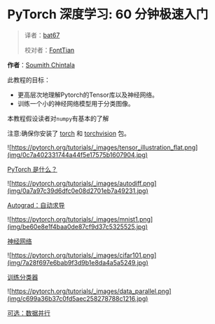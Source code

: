 # PyTorch 深度学习: 60 分钟极速入门

> 译者：[bat67](https://github.com/bat67)
>
> 校对者：[FontTian](https://github.com/fonttian)

**作者**：[Soumith Chintala](http://soumith.ch)

此教程的目标：

* 更高层次地理解Pytorch的Tensor库以及神经网络。
* 训练一个小的神经网络模型用于分类图像。

本教程假设读者对`numpy`有基本的了解

注意:确保你安装了 [torch](https://github.com/pytorch/pytorch) 和 [torchvision](https://github.com/pytorch/vision) 包。

![https://pytorch.org/tutorials/_images/tensor_illustration_flat.png](img/0c7a402331744a44f5e17575b1607904.jpg)

[PyTorch 是什么？](blitz/tensor_tutorial.html#sphx-glr-beginner-blitz-tensor-tutorial-py)

![https://pytorch.org/tutorials/_images/autodiff.png](img/0a7a97c39d6dfc0e08d2701eb7a49231.jpg)

[Autograd：自动求导](blitz/autograd_tutorial.html#sphx-glr-beginner-blitz-autograd-tutorial-py)

![https://pytorch.org/tutorials/_images/mnist1.png](img/be60e8e1f4baa0de87cf9d37c5325525.jpg)

[神经网络](blitz/neural_networks_tutorial.html#sphx-glr-beginner-blitz-neural-networks-tutorial-py)

![https://pytorch.org/tutorials/_images/cifar101.png](img/7a28f697e6bab9f3d9b1e8da4a5a5249.jpg)

[训练分类器](blitz/cifar10_tutorial.html#sphx-glr-beginner-blitz-cifar10-tutorial-py)

![https://pytorch.org/tutorials/_images/data_parallel.png](img/c699a36b37c0fd5aec258278788c1216.jpg)

[可选：数据并行](blitz/data_parallel_tutorial.html#sphx-glr-beginner-blitz-data-parallel-tutorial-py)

